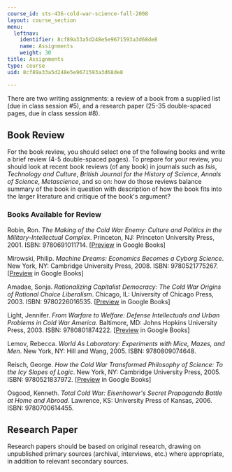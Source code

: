 ```yaml
---
course_id: sts-436-cold-war-science-fall-2008
layout: course_section
menu:
  leftnav:
    identifier: 8cf89a33a5d248e5e9671593a3d68de8
    name: Assignments
    weight: 30
title: Assignments
type: course
uid: 8cf89a33a5d248e5e9671593a3d68de8

---
```


There are two writing assignments: a review of a book from a supplied list (due in class session #5), and a research paper (25-35 double-spaced pages, due in class session #8).

Book Review
-----------

For the book review, you should select one of the following books and write a brief review (4-5 double-spaced pages). To prepare for your review, you should look at recent book reviews (of any book) in journals such as _Isis_, _Technology and Culture_, _British Journal for the History of Science_, _Annals of Science_, _Metascience_, and so on: how do those reviews balance summary of the book in question with description of how the book fits into the larger literature and critique of the book's argument?

### Books Available for Review

Robin, Ron. _The Making of the Cold War Enemy: Culture and Politics in the Military-Intellectual Complex_. Princeton, NJ: Princeton University Press, 2001. ISBN: 9780691011714. \[[Preview](http://books.google.com/books?id=7D3ECZR4vfEC&pg=Pafrontcover) in Google Books\]

Mirowski, Philip. _Machine Dreams: Economics Becomes a Cyborg Science_. New York, NY: Cambridge University Press, 2008. ISBN: 9780521775267. \[[Preview](http://books.google.com/books?id=GkrYxL0QtpcC&pg=Pafrontcover) in Google Books\]

Amadae, Sonja. _Rationalizing Capitalist Democracy: The Cold War Origins of Rational Choice Liberalism_. Chicago, IL: University of Chicago Press, 2003. ISBN: 9780226016535. \[[Preview](
http://books.google.com/books?id=K3V1juIGhXYC&pg=Pafrontcover) in Google Books\]

Light, Jennifer. _From Warfare to Welfare: Defense Intellectuals and Urban Problems in Cold War America_. Baltimore, MD: Johns Hopkins University Press, 2003. ISBN: 9780801874222. \[[Preview](http://books.google.com/books?id=Tc1fcJ8m_Q8C&pg=Pafrontcover) in Google Books\]

Lemov, Rebecca. _World As Laboratory: Experiments with Mice, Mazes, and Men_. New York, NY: Hill and Wang, 2005. ISBN: 9780809074648.

Reisch, George. _How the Cold War Transformed Philosophy of Science: To the Icy Slopes of Logic_. New York, NY: Cambridge University Press, 2005. ISBN: 9780521837972. \[[Preview](http://books.google.com/books?id=IzWU5Qu-bvYC&pg=PAfrontcover) in Google Books\]

Osgood, Kenneth. _Total Cold War: Eisenhower's Secret Propaganda Battle at Home and Abroad_. Lawrence, KS: University Press of Kansas, 2006. ISBN: 9780700614455.

Research Paper
--------------

Research papers should be based on original research, drawing on unpublished primary sources (archival, interviews, etc.) where appropriate, in addition to relevant secondary sources.